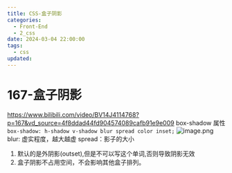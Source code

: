 ```yaml
---
title: CSS-盒子阴影
categories:
  - Front-End
  - 2_css
date: 2024-03-04 22:00:00
tags:
  - css
updated:
---
```

# 167-盒子阴影
https://www.bilibili.com/video/BV14J4114768?p=167&vd_source=4f8ddad44fd904574089cafb91e9e009
box-shadow 属性
`box-shadow: h-shadow v-shadow blur spread color inset;`
![image.png](https://illyber-images.oss-cn-chengdu.aliyuncs.com/202403042238714.png)
blur: 虚实程度，越大越虚
spread：影子的大小
1. 默认的是外阴影(outset),但是不可以写这个单词,否则导致阴影无效
2. 盒子阴影不占用空间，不会影响其他盒子排列。